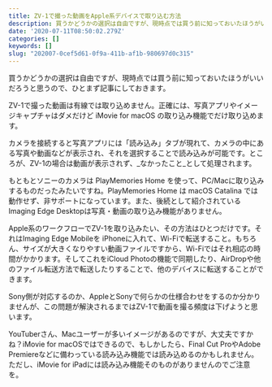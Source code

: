 ```yaml
---
title: ZV-1で撮った動画をApple系デバイスで取り込む方法
description: 買うかどうかの選択は自由ですが、現時点では買う前に知っておいたほうがいいだろうと思うので、ひとまず記事にしておきます。
date: '2020-07-11T08:50:02.279Z'
categories: []
keywords: []
slug: "202007-0cef5d61-0f9a-411b-af1b-980697d0c315"
---
```

買うかどうかの選択は自由ですが、現時点では買う前に知っておいたほうがいいだろうと思うので、ひとまず記事にしておきます。

ZV-1で撮った動画は有線では取り込めません。正確には、写真アプリやイメージキャプチャはダメだけど iMovie for macOS の取り込み機能でだけ取り込めます。

カメラを接続すると写真アプリには「読み込み」タブが現れて、カメラの中にある写真や動画などが表示され、それを選択することで読み込みが可能です。ところが、ZV-1の場合は動画が表示されず、_なかったこと_として処理されます。

もともとソニーのカメラは PlayMemories Home を使って、PC/Macに取り込みするものだったみたいですね。PlayMemories Home は macOS Catalina では動作せず、非サポートになっています。また、後続として紹介されている Imaging Edge Desktopは写真・動画の取り込み機能がありません。

Apple系のワークフローでZV-1を取り込みたい、その方法はひとつだけです。それはImaging Edge Mobileを iPhoneに入れて、Wi-Fiで転送すること。もちろん、サイズが大きくなりやすい動画ファイルですから、Wi-Fiではそれ相応の時間がかかります。そしてこれをiCloud Photoの機能で同期したり、AirDropや他のファイル転送方法で転送したりすることで、他のデバイスに転送することができます。

Sony側が対応するのか、AppleとSonyで何らかの仕様合わせをするのか分かりませんが、この問題が解決されるまではZV-1で動画を撮る頻度は下げようと思います。

YouTuberさん、Macユーザーが多いイメージがあるのですが、大丈夫ですかね？iMovie for macOSではできるので、もしかしたら、Final Cut ProやAdobe Premiereなどに備わっている読み込み機能では読み込めるのかもしれません。ただし、iMovie for iPadには読み込み機能そのものがありませんのでご注意を。